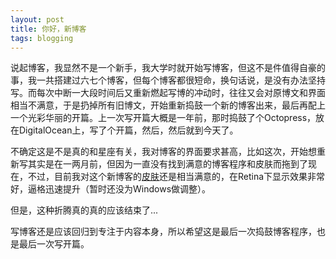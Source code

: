 ```yaml
---
layout: post
title: 你好，新博客
tags: blogging
---
```


说起博客，我显然不是一个新手，我大学时就开始写博客，但这不是件值得自豪的事，我一共搭建过六七个博客，但每个博客都很短命，换句话说，是没有办法坚持写。而每次中断一大段时间后又重新燃起写博的冲动时，往往又会对原博文和界面相当不满意，于是扔掉所有旧博文，开始重新捣鼓一个新的博客出来，最后再配上一个光彩华丽的开篇。上一次写开篇大概是一年前，那时捣鼓了个Octopress，放在DigitalOcean上，写了个开篇，然后，然后就到今天了。

不确定这是不是真的和星座有关，我对博客的界面要求甚高，比如这次，开始想重新写其实是在一两月前，但因为一直没有找到满意的博客程序和皮肤而拖到了现在，不过，目前我对这个新博客的[皮肤](https://github.com/poole/hyde)还是相当满意的，在Retina下显示效果非常好，逼格迅速提升（暂时还没为Windows做调整）。

但是，这种折腾真的真的应该结束了...

写博客还是应该回归到专注于内容本身，所以希望这是最后一次捣鼓博客程序，也是最后一次写开篇。